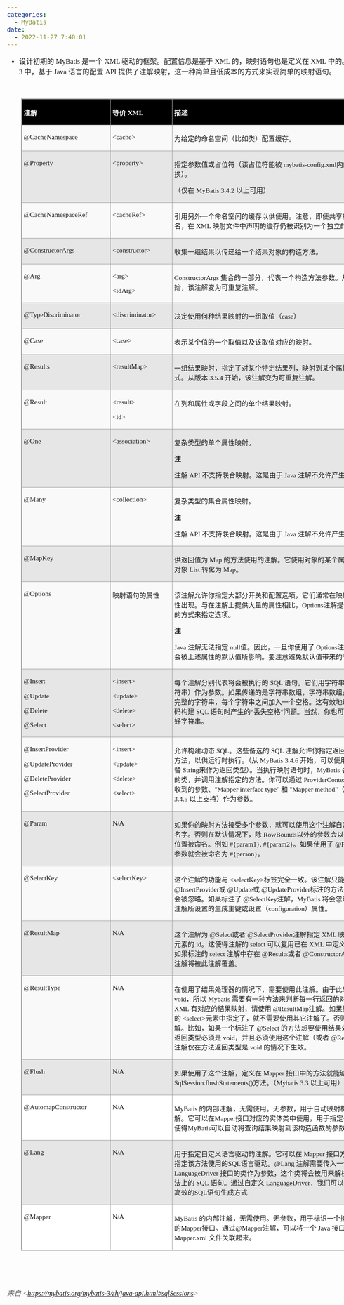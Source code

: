 ```yaml
---
categories:
  - MyBatis
date:
  - 2022-11-27 7:40:01
---
```


<body lang=zh-CN style='font-family:"Microsoft YaHei UI";font-size:12.0pt'>
<!--StartFragment-->

<div style='direction:ltr;border-width:100%'>

<div style='direction:ltr;margin-top:0in;margin-left:0in;width:9.0687in'>

<div style='direction:ltr;margin-top:0in;margin-left:0in;width:9.0687in'>

<ul type=disc style='direction:ltr;unicode-bidi:embed;margin-top:0in;
 margin-bottom:0in'>
 <li style='margin-top:0;margin-bottom:0;vertical-align:middle'><span
     style='font-family:"Microsoft YaHei UI";font-size:12.0pt'>设计初期的</span><span
     style='font-family:"Comic Sans MS";font-size:12.0pt'> MyBatis </span><span
     style='font-family:"Microsoft YaHei UI";font-size:12.0pt'>是一个</span><span
     style='font-family:"Comic Sans MS";font-size:12.0pt'> XML </span><span
     style='font-family:"Microsoft YaHei UI";font-size:12.0pt'>驱动的框架。配置信息是基于</span><span
     style='font-family:"Comic Sans MS";font-size:12.0pt'> XML </span><span
     style='font-family:"Microsoft YaHei UI";font-size:12.0pt'>的，映射语句也是定义在</span><span
     style='font-family:"Comic Sans MS";font-size:12.0pt'> XML </span><span
     style='font-family:"Microsoft YaHei UI";font-size:12.0pt'>中的。而在</span><span
     style='font-family:"Comic Sans MS";font-size:12.0pt'> MyBatis 3 </span><span
     style='font-family:"Microsoft YaHei UI";font-size:12.0pt'>中，基于</span><span
     style='font-family:"Comic Sans MS";font-size:12.0pt'> Java </span><span
     style='font-family:"Microsoft YaHei UI";font-size:12.0pt'>语言的配置</span><span
     style='font-family:"Comic Sans MS";font-size:12.0pt'> API </span><span
     style='font-family:"Microsoft YaHei UI";font-size:12.0pt'>提供了注解映射，这一种简单且低成本的方式来实现简单的映射语句。</span></li>
</ul>

<p style='margin-left:.375in;font-family:"Microsoft YaHei UI";
font-size:12.0pt'>&nbsp;</p>

<div style='direction:ltr'>

<table border=1 cellpadding=0 cellspacing=0 valign=top style='direction:ltr;
 border-collapse:collapse;border-style:solid;border-color:#A3A3A3;border-width:
 1pt;margin-left:.3333in' title="" summary="">
 <tr>
  <td style='border-style:solid;border-color:#A3A3A3;border-width:1pt;
  background-color:black;vertical-align:top;width:2.0145in;padding:2.0pt 3.0pt 2.0pt 3.0pt'>
  <p style='font-family:"Microsoft YaHei UI";font-size:11.5pt;
  color:white'><span style='font-weight:bold'>注解</span></p>
  </td>
  <td style='border-style:solid;border-color:#A3A3A3;border-width:1pt;
  background-color:black;vertical-align:top;width:1.3722in;padding:2.0pt 3.0pt 2.0pt 3.0pt'>
  <p style='font-size:11.5pt;color:white'><span style='font-weight:
  bold;font-family:"Microsoft YaHei UI"' lang=zh-CN>等价</span><span
  style='font-weight:bold;font-family:"Microsoft YaHei UI"' lang=en-US> </span><span
  style='font-weight:bold;font-family:"Comic Sans MS"' lang=zh-CN>XML</span></p>
  </td>
  <td style='border-style:solid;border-color:#A3A3A3;border-width:1pt;
  background-color:black;vertical-align:top;width:5.1347in;padding:2.0pt 3.0pt 2.0pt 3.0pt'>
  <p style='font-family:"Microsoft YaHei UI";font-size:11.5pt;
  color:white'><span style='font-weight:bold'>描述</span></p>
  </td>
 </tr>
 <tr>
  <td style='border-style:solid;border-color:#A3A3A3;border-width:1pt;
  background-color:#F9F9F9;vertical-align:top;width:2.0145in;padding:2.0pt 3.0pt 2.0pt 3.0pt'>
  <p style='font-family:"Comic Sans MS";font-size:11.5pt'>@CacheNamespace</p>
  </td>
  <td style='border-style:solid;border-color:#A3A3A3;border-width:1pt;
  background-color:#F9F9F9;vertical-align:top;width:1.3722in;padding:2.0pt 3.0pt 2.0pt 3.0pt'>
  <p style='font-family:"Comic Sans MS";font-size:11.5pt'>&lt;cache&gt;</p>
  </td>
  <td style='border-style:solid;border-color:#A3A3A3;border-width:1pt;
  background-color:#F9F9F9;vertical-align:top;width:5.1347in;padding:2.0pt 3.0pt 2.0pt 3.0pt'>
  <p style='font-family:"Microsoft YaHei UI";font-size:11.5pt'>为给定的命名空间（比如类）配置缓存。</p>
  </td>
 </tr>
 <tr>
  <td style='border-style:solid;border-color:#A3A3A3;border-width:1pt;
  background-color:#E7E6E6;vertical-align:top;width:2.0145in;padding:2.0pt 3.0pt 2.0pt 3.0pt'>
  <p style='font-family:"Comic Sans MS";font-size:11.5pt'>@Property</p>
  </td>
  <td style='border-style:solid;border-color:#A3A3A3;border-width:1pt;
  background-color:#E7E6E6;vertical-align:top;width:1.3722in;padding:2.0pt 3.0pt 2.0pt 3.0pt'>
  <p style='font-family:"Comic Sans MS";font-size:11.5pt'>&lt;property&gt;</p>
  </td>
  <td style='border-style:solid;border-color:#A3A3A3;border-width:1pt;
  background-color:#E7E6E6;vertical-align:top;width:5.2673in;padding:2.0pt 3.0pt 2.0pt 3.0pt'>
  <p style='font-size:11.5pt'><span style='font-family:"Microsoft YaHei UI"'>指定参数值或占位符（该占位符能被</span><span
  style='font-family:"Comic Sans MS"'> mybatis-config.xml</span><span
  style='font-family:"Microsoft YaHei UI"'>内的配置属性替换）。</span></p>
  <p style='font-size:11.5pt'><span style='font-family:"Microsoft YaHei UI"'>（仅在</span><span
  style='font-family:"Comic Sans MS"'> MyBatis 3.4.2 </span><span
  style='font-family:"Microsoft YaHei UI"'>以上可用）</span></p>
  </td>
 </tr>
 <tr>
  <td style='border-style:solid;border-color:#A3A3A3;border-width:1pt;
  background-color:#F9F9F9;vertical-align:top;width:2.0145in;padding:2.0pt 3.0pt 2.0pt 3.0pt'>
  <p style='font-family:"Comic Sans MS";font-size:11.5pt'>@CacheNamespaceRef</p>
  </td>
  <td style='border-style:solid;border-color:#A3A3A3;border-width:1pt;
  background-color:#F9F9F9;vertical-align:top;width:1.3722in;padding:2.0pt 3.0pt 2.0pt 3.0pt'>
  <p style='font-family:"Comic Sans MS";font-size:11.5pt'>&lt;cacheRef&gt;</p>
  </td>
  <td style='border-style:solid;border-color:#A3A3A3;border-width:1pt;
  background-color:#F9F9F9;vertical-align:top;width:5.2562in;padding:2.0pt 3.0pt 2.0pt 3.0pt'>
  <p style='font-size:11.5pt'><span style='font-family:"Microsoft YaHei UI"'>引用另外一个命名空间的缓存以供使用。注意，即使共享相同的全限定类名，在</span><span
  style='font-family:"Comic Sans MS"'> XML </span><span style='font-family:
  "Microsoft YaHei UI"'>映射文件中声明的缓存仍被识别为一个独立的命名空间。</span></p>
  </td>
 </tr>
 <tr>
  <td style='border-style:solid;border-color:#A3A3A3;border-width:1pt;
  background-color:#E7E6E6;vertical-align:top;width:2.0145in;padding:2.0pt 3.0pt 2.0pt 3.0pt'>
  <p style='font-family:"Comic Sans MS";font-size:11.5pt'>@ConstructorArgs</p>
  </td>
  <td style='border-style:solid;border-color:#A3A3A3;border-width:1pt;
  background-color:#E7E6E6;vertical-align:top;width:1.3722in;padding:2.0pt 3.0pt 2.0pt 3.0pt'>
  <p style='font-family:"Comic Sans MS";font-size:11.5pt'>&lt;constructor&gt;</p>
  </td>
  <td style='border-style:solid;border-color:#A3A3A3;border-width:1pt;
  background-color:#E7E6E6;vertical-align:top;width:5.1347in;padding:2.0pt 3.0pt 2.0pt 3.0pt'>
  <p style='font-family:"Microsoft YaHei UI";font-size:11.5pt'>收集一组结果以传递给一个结果对象的构造方法。</p>
  </td>
 </tr>
 <tr>
  <td style='border-style:solid;border-color:#A3A3A3;border-width:1pt;
  background-color:#F9F9F9;vertical-align:top;width:2.0145in;padding:2.0pt 3.0pt 2.0pt 3.0pt'>
  <p style='font-family:"Comic Sans MS";font-size:11.5pt'>@Arg</p>
  </td>
  <td style='border-style:solid;border-color:#A3A3A3;border-width:1pt;
  background-color:#F9F9F9;vertical-align:top;width:1.3722in;padding:2.0pt 3.0pt 2.0pt 3.0pt'>
  <p style='font-family:"Comic Sans MS";font-size:11.5pt'>&lt;arg&gt;</p>
  <p style='font-family:"Comic Sans MS";font-size:11.5pt'>&lt;idArg&gt;</p>
  </td>
  <td style='border-style:solid;border-color:#A3A3A3;border-width:1pt;
  background-color:#F9F9F9;vertical-align:top;width:5.2173in;padding:2.0pt 3.0pt 2.0pt 3.0pt'>
  <p style='font-size:11.5pt'><span style='font-family:"Comic Sans MS"'>ConstructorArgs
  </span><span style='font-family:"Microsoft YaHei UI"'>集合的一部分，代表一个构造方法参数。从版本</span><span
  style='font-family:"Comic Sans MS"'> 3.5.4 </span><span style='font-family:
  "Microsoft YaHei UI"'>开始，该注解变为可重复注解。</span></p>
  </td>
 </tr>
 <tr>
  <td style='border-style:solid;border-color:#A3A3A3;border-width:1pt;
  background-color:#E7E6E6;vertical-align:top;width:2.0145in;padding:2.0pt 3.0pt 2.0pt 3.0pt'>
  <p style='font-family:"Comic Sans MS";font-size:11.5pt'>@TypeDiscriminator</p>
  </td>
  <td style='border-style:solid;border-color:#A3A3A3;border-width:1pt;
  background-color:#E7E6E6;vertical-align:top;width:1.3722in;padding:2.0pt 3.0pt 2.0pt 3.0pt'>
  <p style='font-family:"Comic Sans MS";font-size:11.5pt'>&lt;discriminator&gt;</p>
  </td>
  <td style='border-style:solid;border-color:#A3A3A3;border-width:1pt;
  background-color:#E7E6E6;vertical-align:top;width:5.1347in;padding:2.0pt 3.0pt 2.0pt 3.0pt'>
  <p style='font-size:11.5pt'><span style='font-family:"Microsoft YaHei UI"'>决定使用何种结果映射的一组取值（</span><span
  style='font-family:"Comic Sans MS"'>case</span><span style='font-family:"Microsoft YaHei UI"'>）</span></p>
  </td>
 </tr>
 <tr>
  <td style='border-style:solid;border-color:#A3A3A3;border-width:1pt;
  background-color:#F9F9F9;vertical-align:top;width:2.0145in;padding:2.0pt 3.0pt 2.0pt 3.0pt'>
  <p style='font-family:"Comic Sans MS";font-size:11.5pt'>@Case</p>
  </td>
  <td style='border-style:solid;border-color:#A3A3A3;border-width:1pt;
  background-color:#F9F9F9;vertical-align:top;width:1.3722in;padding:2.0pt 3.0pt 2.0pt 3.0pt'>
  <p style='font-family:"Comic Sans MS";font-size:11.5pt'>&lt;case&gt;</p>
  </td>
  <td style='border-style:solid;border-color:#A3A3A3;border-width:1pt;
  background-color:#F9F9F9;vertical-align:top;width:5.1347in;padding:2.0pt 3.0pt 2.0pt 3.0pt'>
  <p style='font-family:"Microsoft YaHei UI";font-size:11.5pt'>表示某个值的一个取值以及该取值对应的映射。</p>
  </td>
 </tr>
 <tr>
  <td style='border-style:solid;border-color:#A3A3A3;border-width:1pt;
  background-color:#E7E6E6;vertical-align:top;width:2.0145in;padding:2.0pt 3.0pt 2.0pt 3.0pt'>
  <p style='font-family:"Comic Sans MS";font-size:11.5pt'>@Results</p>
  </td>
  <td style='border-style:solid;border-color:#A3A3A3;border-width:1pt;
  background-color:#E7E6E6;vertical-align:top;width:1.3722in;padding:2.0pt 3.0pt 2.0pt 3.0pt'>
  <p style='font-family:"Comic Sans MS";font-size:11.5pt'>&lt;resultMap&gt;</p>
  </td>
  <td style='border-style:solid;border-color:#A3A3A3;border-width:1pt;
  background-color:#E7E6E6;vertical-align:top;width:5.1631in;padding:2.0pt 3.0pt 2.0pt 3.0pt'>
  <p style='font-size:11.5pt'><span style='font-family:"Microsoft YaHei UI"'>一组结果映射，指定了对某个特定结果列，映射到某个属性或字段的方式。从版本</span><span
  style='font-family:"Comic Sans MS"'> 3.5.4 </span><span style='font-family:
  "Microsoft YaHei UI"'>开始，该注解变为可重复注解。</span></p>
  </td>
 </tr>
 <tr>
  <td style='border-style:solid;border-color:#A3A3A3;border-width:1pt;
  background-color:#F9F9F9;vertical-align:top;width:2.0145in;padding:2.0pt 3.0pt 2.0pt 3.0pt'>
  <p style='font-family:"Comic Sans MS";font-size:11.5pt'>@Result</p>
  </td>
  <td style='border-style:solid;border-color:#A3A3A3;border-width:1pt;
  background-color:#F9F9F9;vertical-align:top;width:1.3722in;padding:2.0pt 3.0pt 2.0pt 3.0pt'>
  <p style='font-family:"Comic Sans MS";font-size:11.5pt'>&lt;result&gt;</p>
  <p style='font-family:"Comic Sans MS";font-size:11.5pt'>&lt;id&gt;</p>
  </td>
  <td style='border-style:solid;border-color:#A3A3A3;border-width:1pt;
  background-color:#F9F9F9;vertical-align:top;width:5.1347in;padding:2.0pt 3.0pt 2.0pt 3.0pt'>
  <p style='font-family:"Microsoft YaHei UI";font-size:11.5pt'>在列和属性或字段之间的单个结果映射。</p>
  </td>
 </tr>
 <tr>
  <td style='border-style:solid;border-color:#A3A3A3;border-width:1pt;
  background-color:#E7E6E6;vertical-align:top;width:2.0145in;padding:2.0pt 3.0pt 2.0pt 3.0pt'>
  <p style='font-family:"Comic Sans MS";font-size:11.5pt'>@One</p>
  </td>
  <td style='border-style:solid;border-color:#A3A3A3;border-width:1pt;
  background-color:#E7E6E6;vertical-align:top;width:1.3722in;padding:2.0pt 3.0pt 2.0pt 3.0pt'>
  <p style='font-family:"Comic Sans MS";font-size:11.5pt'>&lt;association&gt;</p>
  </td>
  <td style='border-style:solid;border-color:#A3A3A3;border-width:1pt;
  background-color:#E7E6E6;vertical-align:top;width:5.1631in;padding:2.0pt 3.0pt 2.0pt 3.0pt'>
  <p style='font-family:"Microsoft YaHei UI";font-size:11.5pt'>复杂类型的单个属性映射。</p>
  <p style='font-family:"Microsoft YaHei UI";font-size:11.5pt'><span
  style='font-weight:bold'>注</span></p>
  <p style='font-size:11.5pt'><span style='font-family:"Microsoft YaHei UI"'>注解</span><span
  style='font-family:"Comic Sans MS"'> API </span><span style='font-family:
  "Microsoft YaHei UI"'>不支持联合映射。这是由于</span><span style='font-family:"Comic Sans MS"'>
  Java </span><span style='font-family:"Microsoft YaHei UI"'>注解不允许产生循环引用。</span></p>
  </td>
 </tr>
 <tr>
  <td style='border-style:solid;border-color:#A3A3A3;border-width:1pt;
  background-color:#F9F9F9;vertical-align:top;width:2.0145in;padding:2.0pt 3.0pt 2.0pt 3.0pt'>
  <p style='font-family:"Comic Sans MS";font-size:11.5pt'>@Many</p>
  </td>
  <td style='border-style:solid;border-color:#A3A3A3;border-width:1pt;
  background-color:#F9F9F9;vertical-align:top;width:1.3722in;padding:2.0pt 3.0pt 2.0pt 3.0pt'>
  <p style='font-family:"Comic Sans MS";font-size:11.5pt'>&lt;collection&gt;</p>
  </td>
  <td style='border-style:solid;border-color:#A3A3A3;border-width:1pt;
  background-color:#F9F9F9;vertical-align:top;width:5.1631in;padding:2.0pt 3.0pt 2.0pt 3.0pt'>
  <p style='font-family:"Microsoft YaHei UI";font-size:11.5pt'>复杂类型的集合属性映射。</p>
  <p style='font-family:"Microsoft YaHei UI";font-size:11.5pt'><span
  style='font-weight:bold'>注</span></p>
  <p style='font-size:11.5pt'><span style='font-family:"Microsoft YaHei UI"'>注解</span><span
  style='font-family:"Comic Sans MS"'> API </span><span style='font-family:
  "Microsoft YaHei UI"'>不支持联合映射。这是由于</span><span style='font-family:"Comic Sans MS"'>
  Java </span><span style='font-family:"Microsoft YaHei UI"'>注解不允许产生循环引用。</span></p>
  </td>
 </tr>
 <tr>
  <td style='border-style:solid;border-color:#A3A3A3;border-width:1pt;
  background-color:#E7E6E6;vertical-align:top;width:2.0145in;padding:2.0pt 3.0pt 2.0pt 3.0pt'>
  <p style='font-family:"Comic Sans MS";font-size:11.5pt'>@MapKey</p>
  </td>
  <td style='border-style:solid;border-color:#A3A3A3;border-width:1pt;
  background-color:#E7E6E6;vertical-align:top;width:1.3722in;padding:2.0pt 3.0pt 2.0pt 3.0pt'>
  <p style='font-family:"Comic Sans MS";font-size:11.5pt'>&nbsp;</p>
  </td>
  <td style='border-style:solid;border-color:#A3A3A3;border-width:1pt;
  background-color:#E7E6E6;vertical-align:top;width:5.1659in;padding:2.0pt 3.0pt 2.0pt 3.0pt'>
  <p style='font-size:11.5pt'><span style='font-family:"Microsoft YaHei UI"'>供返回值为</span><span
  style='font-family:"Comic Sans MS"'> Map </span><span style='font-family:
  "Microsoft YaHei UI"'>的方法使用的注解。它使用对象的某个属性作为</span><span style='font-family:
  "Comic Sans MS"'> key</span><span style='font-family:"Microsoft YaHei UI"'>，将对象</span><span
  style='font-family:"Comic Sans MS"'> List </span><span style='font-family:
  "Microsoft YaHei UI"'>转化为</span><span style='font-family:"Comic Sans MS"'>
  Map</span><span style='font-family:"Microsoft YaHei UI"'>。</span></p>
  </td>
 </tr>
 <tr>
  <td style='border-style:solid;border-color:#A3A3A3;border-width:1pt;
  background-color:#F9F9F9;vertical-align:top;width:2.0145in;padding:2.0pt 3.0pt 2.0pt 3.0pt'>
  <p style='font-family:"Comic Sans MS";font-size:11.5pt'>@Options</p>
  </td>
  <td style='border-style:solid;border-color:#A3A3A3;border-width:1pt;
  background-color:#F9F9F9;vertical-align:top;width:1.3722in;padding:2.0pt 3.0pt 2.0pt 3.0pt'>
  <p style='font-family:"Microsoft YaHei UI";font-size:11.5pt'>映射语句的属性</p>
  </td>
  <td style='border-style:solid;border-color:#A3A3A3;border-width:1pt;
  background-color:#F9F9F9;vertical-align:top;width:5.2673in;padding:2.0pt 3.0pt 2.0pt 3.0pt'>
  <p style='font-size:11.5pt'><span style='font-family:"Microsoft YaHei UI"'>该注解允许你指定大部分开关和配置选项，它们通常在映射语句上作为属性出现。与在注解上提供大量的属性相比，</span><span
  style='font-family:"Comic Sans MS"'>Options</span><span style='font-family:
  "Microsoft YaHei UI"'>注解提供了一致、清晰的方式来指定选项。</span></p>
  <p style='font-family:"Microsoft YaHei UI";font-size:11.5pt'><span
  style='font-weight:bold'>注</span></p>
  <p style='font-size:11.5pt'><span style='font-family:"Comic Sans MS"'>Java
  </span><span style='font-family:"Microsoft YaHei UI"'>注解无法指定</span><span
  style='font-family:"Comic Sans MS"'> null</span><span style='font-family:
  "Microsoft YaHei UI"'>值。因此，一旦你使用了</span><span style='font-family:"Comic Sans MS"'>
  Options</span><span style='font-family:"Microsoft YaHei UI"'>注解，你的语句就会被上述属性的默认值所影响。要注意避免默认值带来的非预期行为。
  </span></p>
  </td>
 </tr>
 <tr>
  <td style='border-style:solid;border-color:#A3A3A3;border-width:1pt;
  background-color:#E7E6E6;vertical-align:top;width:2.0145in;padding:2.0pt 3.0pt 2.0pt 3.0pt'>
  <p style='font-family:"Comic Sans MS";font-size:11.5pt'>@Insert</p>
  <p style='font-family:"Comic Sans MS";font-size:11.5pt'>@Update</p>
  <p style='font-family:"Comic Sans MS";font-size:11.5pt'>@Delete</p>
  <p style='font-family:"Comic Sans MS";font-size:11.5pt'>@Select</p>
  </td>
  <td style='border-style:solid;border-color:#A3A3A3;border-width:1pt;
  background-color:#E7E6E6;vertical-align:top;width:1.3722in;padding:2.0pt 3.0pt 2.0pt 3.0pt'>
  <p style='font-family:"Comic Sans MS";font-size:11.5pt'>&lt;insert&gt;</p>
  <p style='font-family:"Comic Sans MS";font-size:11.5pt'>&lt;update&gt;</p>
  <p style='font-family:"Comic Sans MS";font-size:11.5pt'>&lt;delete&gt;</p>
  <p style='font-family:"Comic Sans MS";font-size:11.5pt'>&lt;select&gt;</p>
  </td>
  <td style='border-style:solid;border-color:#A3A3A3;border-width:1pt;
  background-color:#E7E6E6;vertical-align:top;width:5.2562in;padding:2.0pt 3.0pt 2.0pt 3.0pt'>
  <p style='font-size:11.5pt'><span style='font-family:"Microsoft YaHei UI"'>每个注解分别代表将会被执行的</span><span
  style='font-family:"Comic Sans MS"'> SQL </span><span style='font-family:
  "Microsoft YaHei UI"'>语句。它们用字符串数组（或单个字符串）作为参数。如果传递的是字符串数组，字符串数组会被连接成单个完整的字符串，每个字符串之间加入一个空格。这有效地避免了用</span><span
  style='font-family:"Comic Sans MS"'> Java </span><span style='font-family:
  "Microsoft YaHei UI"'>代码构建</span><span style='font-family:"Comic Sans MS"'>
  SQL </span><span style='font-family:"Microsoft YaHei UI"'>语句时产生的“丢失空格”问题。当然，你也可以提前手动连接好字符串。</span></p>
  </td>
 </tr>
 <tr>
  <td style='border-style:solid;border-color:#A3A3A3;border-width:1pt;
  background-color:#F9F9F9;vertical-align:top;width:2.0145in;padding:2.0pt 3.0pt 2.0pt 3.0pt'>
  <p style='font-family:"Comic Sans MS";font-size:11.5pt'>@InsertProvider</p>
  <p style='font-family:"Comic Sans MS";font-size:11.5pt'>@UpdateProvider</p>
  <p style='font-family:"Comic Sans MS";font-size:11.5pt'>@DeleteProvider</p>
  <p style='font-family:"Comic Sans MS";font-size:11.5pt'>@SelectProvider</p>
  </td>
  <td style='border-style:solid;border-color:#A3A3A3;border-width:1pt;
  background-color:#F9F9F9;vertical-align:top;width:1.3722in;padding:2.0pt 3.0pt 2.0pt 3.0pt'>
  <p style='font-family:"Comic Sans MS";font-size:11.5pt'>&lt;insert&gt;</p>
  <p style='font-family:"Comic Sans MS";font-size:11.5pt'>&lt;update&gt;</p>
  <p style='font-family:"Comic Sans MS";font-size:11.5pt'>&lt;delete&gt;</p>
  <p style='font-family:"Comic Sans MS";font-size:11.5pt'>&lt;select&gt;</p>
  </td>
  <td style='border-style:solid;border-color:#A3A3A3;border-width:1pt;
  background-color:#F9F9F9;vertical-align:top;width:5.2625in;padding:2.0pt 3.0pt 2.0pt 3.0pt'>
  <p style='font-size:11.5pt'><span style='font-family:"Microsoft YaHei UI"'>允许构建动态</span><span
  style='font-family:"Comic Sans MS"'> SQL</span><span style='font-family:"Microsoft YaHei UI"'>。这些备选的</span><span
  style='font-family:"Comic Sans MS"'> SQL </span><span style='font-family:
  "Microsoft YaHei UI"'>注解允许你指定返回</span><span style='font-family:"Comic Sans MS"'>
  SQL </span><span style='font-family:"Microsoft YaHei UI"'>语句的类和方法，以供运行时执行。（从</span><span
  style='font-family:"Comic Sans MS"'> MyBatis 3.4.6 </span><span
  style='font-family:"Microsoft YaHei UI"'>开始，可以使用</span><span
  style='font-family:"Comic Sans MS"'> CharSequence</span><span
  style='font-family:"Microsoft YaHei UI"'>代替&nbsp;</span><span
  style='font-family:"Comic Sans MS"'>String</span><span style='font-family:
  "Microsoft YaHei UI"'>来作为返回类型）。当执行映射语句时，</span><span style='font-family:"Comic Sans MS"'>MyBatis
  </span><span style='font-family:"Microsoft YaHei UI"'>会实例化注解指定的类，并调用注解指定的方法。你可以通过</span><span
  style='font-family:"Comic Sans MS"'> ProviderContext</span><span
  style='font-family:"Microsoft YaHei UI"'>传递映射方法接收到的参数、</span><span
  style='font-family:"Comic Sans MS"'>&quot;Mapper interface type&quot; </span><span
  style='font-family:"Microsoft YaHei UI"'>和</span><span style='font-family:
  "Comic Sans MS"'> &quot;Mapper method&quot;</span><span style='font-family:
  "Microsoft YaHei UI"'>（仅在</span><span style='font-family:"Comic Sans MS"'>
  MyBatis 3.4.5 </span><span style='font-family:"Microsoft YaHei UI"'>以上支持）作为参数。</span></p>
  </td>
 </tr>
 <tr>
  <td style='border-style:solid;border-color:#A3A3A3;border-width:1pt;
  background-color:#E7E6E6;vertical-align:top;width:2.0145in;padding:2.0pt 3.0pt 2.0pt 3.0pt'>
  <p style='font-family:"Comic Sans MS";font-size:11.5pt'>@Param</p>
  </td>
  <td style='border-style:solid;border-color:#A3A3A3;border-width:1pt;
  background-color:#E7E6E6;vertical-align:top;width:1.3722in;padding:2.0pt 3.0pt 2.0pt 3.0pt'>
  <p style='font-family:"Comic Sans MS";font-size:11.5pt'>N/A</p>
  </td>
  <td style='border-style:solid;border-color:#A3A3A3;border-width:1pt;
  background-color:#E7E6E6;vertical-align:top;width:5.2562in;padding:2.0pt 3.0pt 2.0pt 3.0pt'>
  <p style='font-size:11.5pt'><span style='font-family:"Microsoft YaHei UI"'>如果你的映射方法接受多个参数，就可以使用这个注解自定义每个参数的名字。否则在默认情况下，除</span><span
  style='font-family:"Comic Sans MS"'> RowBounds</span><span style='font-family:
  "Microsoft YaHei UI"'>以外的参数会以</span><span style='font-family:"Comic Sans MS"'>
  &quot;param&quot; </span><span style='font-family:"Microsoft YaHei UI"'>加参数位置被命名。例如</span><span
  style='font-family:"Comic Sans MS"'> #{param1}, #{param2}</span><span
  style='font-family:"Microsoft YaHei UI"'>。如果使用了</span><span style='font-family:
  "Comic Sans MS"'> @Param(&quot;person&quot;)</span><span style='font-family:
  "Microsoft YaHei UI"'>，参数就会被命名为</span><span style='font-family:"Comic Sans MS"'>
  #{person}</span><span style='font-family:"Microsoft YaHei UI"'>。</span></p>
  </td>
 </tr>
 <tr>
  <td style='border-style:solid;border-color:#A3A3A3;border-width:1pt;
  background-color:#F9F9F9;vertical-align:top;width:2.0145in;padding:2.0pt 3.0pt 2.0pt 3.0pt'>
  <p style='font-family:"Comic Sans MS";font-size:11.5pt'>@SelectKey</p>
  </td>
  <td style='border-style:solid;border-color:#A3A3A3;border-width:1pt;
  background-color:#F9F9F9;vertical-align:top;width:1.3722in;padding:2.0pt 3.0pt 2.0pt 3.0pt'>
  <p style='font-family:"Comic Sans MS";font-size:11.5pt'>&lt;selectKey&gt;</p>
  </td>
  <td style='border-style:solid;border-color:#A3A3A3;border-width:1pt;
  background-color:#F9F9F9;vertical-align:top;width:5.2638in;padding:2.0pt 3.0pt 2.0pt 3.0pt'>
  <p style='font-size:11.5pt'><span style='font-family:"Microsoft YaHei UI"'>这个注解的功能与</span><span
  style='font-family:"Comic Sans MS"'> &lt;selectKey&gt;</span><span
  style='font-family:"Microsoft YaHei UI"'>标签完全一致。该注解只能在</span><span
  style='font-family:"Comic Sans MS"'> @Insert</span><span style='font-family:
  "Microsoft YaHei UI"'>或</span><span style='font-family:"Comic Sans MS"'>
  @InsertProvider</span><span style='font-family:"Microsoft YaHei UI"'>或</span><span
  style='font-family:"Comic Sans MS"'> @Update</span><span style='font-family:
  "Microsoft YaHei UI"'>或</span><span style='font-family:"Comic Sans MS"'>
  @UpdateProvider</span><span style='font-family:"Microsoft YaHei UI"'>标注的方法上使用，否则将会被忽略。如果标注了</span><span
  style='font-family:"Comic Sans MS"'> @SelectKey</span><span style='font-family:
  "Microsoft YaHei UI"'>注解，</span><span style='font-family:"Comic Sans MS"'>MyBatis
  </span><span style='font-family:"Microsoft YaHei UI"'>将会忽略掉由</span><span
  style='font-family:"Comic Sans MS"'> @Options</span><span style='font-family:
  "Microsoft YaHei UI"'>注解所设置的生成主键或设置（</span><span style='font-family:"Comic Sans MS"'>configuration</span><span
  style='font-family:"Microsoft YaHei UI"'>）属性。</span></p>
  </td>
 </tr>
 <tr>
  <td style='border-style:solid;border-color:#A3A3A3;border-width:1pt;
  background-color:#E7E6E6;vertical-align:top;width:2.0145in;padding:2.0pt 3.0pt 2.0pt 3.0pt'>
  <p style='font-family:"Comic Sans MS";font-size:11.5pt'>@ResultMap</p>
  </td>
  <td style='border-style:solid;border-color:#A3A3A3;border-width:1pt;
  background-color:#E7E6E6;vertical-align:top;width:1.3722in;padding:2.0pt 3.0pt 2.0pt 3.0pt'>
  <p style='font-family:"Comic Sans MS";font-size:11.5pt'>N/A</p>
  </td>
  <td style='border-style:solid;border-color:#A3A3A3;border-width:1pt;
  background-color:#E7E6E6;vertical-align:top;width:5.2298in;padding:2.0pt 3.0pt 2.0pt 3.0pt'>
  <p style='font-size:11.5pt'><span style='font-family:"Microsoft YaHei UI"'>这个注解为</span><span
  style='font-family:"Comic Sans MS"'> @Select</span><span style='font-family:
  "Microsoft YaHei UI"'>或者</span><span style='font-family:"Comic Sans MS"'>
  @SelectProvider</span><span style='font-family:"Microsoft YaHei UI"'>注解指定</span><span
  style='font-family:"Comic Sans MS"'> XML </span><span style='font-family:
  "Microsoft YaHei UI"'>映射中</span><span style='font-family:"Comic Sans MS"'>
  &lt;resultMap&gt;</span><span style='font-family:"Microsoft YaHei UI"'>元素的</span><span
  style='font-family:"Comic Sans MS"'> id</span><span style='font-family:"Microsoft YaHei UI"'>。这使得注解的</span><span
  style='font-family:"Comic Sans MS"'> select </span><span style='font-family:
  "Microsoft YaHei UI"'>可以复用已在</span><span style='font-family:"Comic Sans MS"'>
  XML </span><span style='font-family:"Microsoft YaHei UI"'>中定义的</span><span
  style='font-family:"Comic Sans MS"'> ResultMap</span><span style='font-family:
  "Microsoft YaHei UI"'>。如果标注的</span><span style='font-family:"Comic Sans MS"'>
  select </span><span style='font-family:"Microsoft YaHei UI"'>注解中存在</span><span
  style='font-family:"Comic Sans MS"'> @Results</span><span style='font-family:
  "Microsoft YaHei UI"'>或者</span><span style='font-family:"Comic Sans MS"'>
  @ConstructorArgs</span><span style='font-family:"Microsoft YaHei UI"'>注解，这两个注解将被此注解覆盖。</span></p>
  </td>
 </tr>
 <tr>
  <td style='border-style:solid;border-color:#A3A3A3;border-width:1pt;
  background-color:#F9F9F9;vertical-align:top;width:2.0145in;padding:2.0pt 3.0pt 2.0pt 3.0pt'>
  <p style='font-family:"Comic Sans MS";font-size:11.5pt'>@ResultType</p>
  </td>
  <td style='border-style:solid;border-color:#A3A3A3;border-width:1pt;
  background-color:#F9F9F9;vertical-align:top;width:1.3722in;padding:2.0pt 3.0pt 2.0pt 3.0pt'>
  <p style='font-family:"Comic Sans MS";font-size:11.5pt'>N/A</p>
  </td>
  <td style='border-style:solid;border-color:#A3A3A3;border-width:1pt;
  background-color:#F9F9F9;vertical-align:top;width:5.2673in;padding:2.0pt 3.0pt 2.0pt 3.0pt'>
  <p style='font-size:11.5pt'><span style='font-family:"Microsoft YaHei UI"'>在使用了结果处理器的情况下，需要使用此注解。由于此时的返回类型为</span><span
  style='font-family:"Comic Sans MS"'> void</span><span style='font-family:
  "Microsoft YaHei UI"'>，所以</span><span style='font-family:"Comic Sans MS"'>
  Mybatis </span><span style='font-family:"Microsoft YaHei UI"'>需要有一种方法来判断每一行返回的对象类型。如果在</span><span
  style='font-family:"Comic Sans MS"'> XML </span><span style='font-family:
  "Microsoft YaHei UI"'>有对应的结果映射，请使用</span><span style='font-family:"Comic Sans MS"'>
  @ResultMap</span><span style='font-family:"Microsoft YaHei UI"'>注解。如果结果类型在</span><span
  style='font-family:"Comic Sans MS"'> XML </span><span style='font-family:
  "Microsoft YaHei UI"'>的</span><span style='font-family:"Comic Sans MS"'>
  &lt;select&gt;</span><span style='font-family:"Microsoft YaHei UI"'>元素中指定了，就不需要使用其它注解了。否则就需要使用此注解。比如，如果一个标注了</span><span
  style='font-family:"Comic Sans MS"'> @Select </span><span style='font-family:
  "Microsoft YaHei UI"'>的方法想要使用结果处理器，那么它的返回类型必须是</span><span style='font-family:
  "Comic Sans MS"'> void</span><span style='font-family:"Microsoft YaHei UI"'>，并且必须使用这个注解（或者</span><span
  style='font-family:"Comic Sans MS"'> @ResultMap</span><span style='font-family:
  "Microsoft YaHei UI"'>）。这个注解仅在方法返回类型是</span><span style='font-family:"Comic Sans MS"'>
  void </span><span style='font-family:"Microsoft YaHei UI"'>的情况下生效。</span></p>
  </td>
 </tr>
 <tr>
  <td style='border-style:solid;border-color:#A3A3A3;border-width:1pt;
  background-color:#E7E6E6;vertical-align:top;width:2.0145in;padding:2.0pt 3.0pt 2.0pt 3.0pt'>
  <p style='font-family:"Comic Sans MS";font-size:11.5pt'>@Flush</p>
  </td>
  <td style='border-style:solid;border-color:#A3A3A3;border-width:1pt;
  background-color:#E7E6E6;vertical-align:top;width:1.3722in;padding:2.0pt 3.0pt 2.0pt 3.0pt'>
  <p style='font-family:"Comic Sans MS";font-size:11.5pt'>N/A</p>
  </td>
  <td style='border-style:solid;border-color:#A3A3A3;border-width:1pt;
  background-color:#E7E6E6;vertical-align:top;width:5.1631in;padding:2.0pt 3.0pt 2.0pt 3.0pt'>
  <p style='font-size:11.5pt'><span style='font-family:"Microsoft YaHei UI"'
  lang=zh-CN>如果使用了这个注解，定义在</span><span style='font-family:"Comic Sans MS"'
  lang=zh-CN> Mapper </span><span style='font-family:"Microsoft YaHei UI"'
  lang=zh-CN>接口中的方法就能够调用</span><span style='font-family:"Comic Sans MS"'
  lang=zh-CN> SqlSession</span><span style='font-family:"Comic Sans MS"'
  lang=en-US>.</span><span style='font-family:"Comic Sans MS"' lang=zh-CN>flushStatements()</span><span
  style='font-family:"Microsoft YaHei UI"' lang=zh-CN>方法。（</span><span
  style='font-family:"Comic Sans MS"' lang=zh-CN>Mybatis 3.3 </span><span
  style='font-family:"Microsoft YaHei UI"' lang=zh-CN>以上可用）</span></p>
  </td>
 </tr>
 <tr>
  <td style='border-style:solid;border-color:#A3A3A3;border-width:1pt;
  background-color:white;vertical-align:top;width:2.0145in;padding:2.0pt 3.0pt 2.0pt 3.0pt'>
  <p style='font-family:"Comic Sans MS";font-size:11.5pt'><span
  lang=en-US>@</span><span lang=zh-CN>AutomapConstructor</span></p>
  </td>
  <td style='border-style:solid;border-color:#A3A3A3;border-width:1pt;
  background-color:white;vertical-align:top;width:1.3722in;padding:2.0pt 3.0pt 2.0pt 3.0pt'>
  <p style='font-family:"Comic Sans MS";font-size:11.5pt'>N/A</p>
  </td>
  <td style='border-style:solid;border-color:#A3A3A3;border-width:1pt;
  background-color:white;vertical-align:top;width:5.2673in;padding:2.0pt 3.0pt 2.0pt 3.0pt'>
  <p style='font-size:11.5pt'><span style='font-family:"Comic Sans MS"'
  lang=en-US>MyBatis </span><span style='font-family:"Microsoft YaHei UI"'
  lang=zh-CN>的内部注解，无需使用。无参数，用于自动映射构造函数参数的注解。它可以在</span><span style='font-family:
  "Comic Sans MS"' lang=zh-CN>Mapper</span><span style='font-family:"Microsoft YaHei UI"'
  lang=zh-CN>接口对应的实体类中使用，用于指定一个构造函数，使得</span><span style='font-family:"Comic Sans MS"'
  lang=zh-CN>MyBatis</span><span style='font-family:"Microsoft YaHei UI"'
  lang=zh-CN>可以自动将查询结果映射到该构造函数的参数上</span></p>
  </td>
 </tr>
 <tr>
  <td style='border-style:solid;border-color:#A3A3A3;border-width:1pt;
  background-color:#E7E6E6;vertical-align:top;width:2.0145in;padding:2.0pt 3.0pt 2.0pt 3.0pt'>
  <p style='font-family:"Comic Sans MS";font-size:11.5pt'><span
  lang=en-US>@</span><span lang=zh-CN>Lang</span></p>
  </td>
  <td style='border-style:solid;border-color:#A3A3A3;border-width:1pt;
  background-color:#E7E6E6;vertical-align:top;width:1.3722in;padding:2.0pt 3.0pt 2.0pt 3.0pt'>
  <p style='font-family:"Comic Sans MS";font-size:11.5pt'>N/A</p>
  </td>
  <td style='border-style:solid;border-color:#A3A3A3;border-width:1pt;
  background-color:#E7E6E6;vertical-align:top;width:5.2673in;padding:2.0pt 3.0pt 2.0pt 3.0pt'>
  <p style='font-size:11.5pt'><span style='font-family:"Microsoft YaHei UI"'
  lang=zh-CN>用于指定自定义语言驱动的注解。它可以在</span><span style='font-family:"Comic Sans MS"'
  lang=en-US> </span><span style='font-family:"Comic Sans MS"' lang=zh-CN>Mapper</span><span
  style='font-family:"Comic Sans MS"' lang=en-US> </span><span
  style='font-family:"Microsoft YaHei UI"' lang=zh-CN>接口方法上使用，用于指定该方法使用的</span><span
  style='font-family:"Comic Sans MS"' lang=zh-CN>SQL</span><span
  style='font-family:"Microsoft YaHei UI"' lang=zh-CN>语言驱动。</span><span
  style='font-family:"Comic Sans MS"' lang=zh-CN>@Lang</span><span
  style='font-family:"Comic Sans MS"' lang=en-US> </span><span
  style='font-family:"Microsoft YaHei UI"' lang=zh-CN>注解需要传入一个实现了</span><span
  style='font-family:"Comic Sans MS"' lang=en-US> </span><span
  style='font-family:"Comic Sans MS"' lang=zh-CN>LanguageDriver</span><span
  style='font-family:"Comic Sans MS"' lang=en-US> </span><span
  style='font-family:"Microsoft YaHei UI"' lang=zh-CN>接口的类作为参数，这个类将会被用来解析</span><span
  style='font-family:"Comic Sans MS"' lang=en-US> </span><span
  style='font-family:"Comic Sans MS"' lang=zh-CN>Mapper</span><span
  style='font-family:"Comic Sans MS"' lang=en-US> </span><span
  style='font-family:"Microsoft YaHei UI"' lang=zh-CN>接口方法上的</span><span
  style='font-family:"Comic Sans MS"' lang=en-US> </span><span
  style='font-family:"Comic Sans MS"' lang=zh-CN>SQL</span><span
  style='font-family:"Comic Sans MS"' lang=en-US> </span><span
  style='font-family:"Microsoft YaHei UI"' lang=zh-CN>语句。通过自定义</span><span
  style='font-family:"Comic Sans MS"' lang=en-US> </span><span
  style='font-family:"Comic Sans MS"' lang=zh-CN>LanguageDriver</span><span
  style='font-family:"Microsoft YaHei UI"' lang=zh-CN>，我们可以实现更加灵活和高效的</span><span
  style='font-family:"Comic Sans MS"' lang=zh-CN>SQL</span><span
  style='font-family:"Microsoft YaHei UI"' lang=zh-CN>语句生成方式</span></p>
  </td>
 </tr>
 <tr>
  <td style='border-style:solid;border-color:#A3A3A3;border-width:1pt;
  background-color:white;vertical-align:top;width:2.0145in;padding:2.0pt 3.0pt 2.0pt 3.0pt'>
  <p style='font-family:"Comic Sans MS";font-size:11.5pt'><span
  lang=en-US>@</span><span lang=zh-CN>Mapper</span></p>
  </td>
  <td style='border-style:solid;border-color:#A3A3A3;border-width:1pt;
  background-color:white;vertical-align:top;width:1.3722in;padding:2.0pt 3.0pt 2.0pt 3.0pt'>
  <p style='font-family:"Comic Sans MS";font-size:11.5pt'>N/A</p>
  </td>
  <td style='border-style:solid;border-color:#A3A3A3;border-width:1pt;
  background-color:white;vertical-align:top;width:5.1722in;padding:2.0pt 3.0pt 2.0pt 3.0pt'>
  <p style='font-size:11.5pt'><span style='font-family:"Comic Sans MS"'
  lang=en-US>MyBatis </span><span style='font-family:"Microsoft YaHei UI"'
  lang=zh-CN>的内部注解，无需使用。无参数，用于标识一个接口类是</span><span style='font-family:"Comic Sans MS"'
  lang=zh-CN>MyBatis</span><span style='font-family:"Microsoft YaHei UI"'
  lang=zh-CN>的</span><span style='font-family:"Comic Sans MS"' lang=zh-CN>Mapper</span><span
  style='font-family:"Microsoft YaHei UI"' lang=zh-CN>接口。通过</span><span
  style='font-family:"Comic Sans MS"' lang=zh-CN>@Mapper</span><span
  style='font-family:"Microsoft YaHei UI"' lang=zh-CN>注解，可以将一个</span><span
  style='font-family:"Comic Sans MS"' lang=en-US> </span><span
  style='font-family:"Comic Sans MS"' lang=zh-CN>Java</span><span
  style='font-family:"Comic Sans MS"' lang=en-US> </span><span
  style='font-family:"Microsoft YaHei UI"' lang=zh-CN>接口与对应的</span><span
  style='font-family:"Comic Sans MS"' lang=en-US> </span><span
  style='font-family:"Comic Sans MS"' lang=zh-CN>Mapper.xml</span><span
  style='font-family:"Comic Sans MS"' lang=en-US> </span><span
  style='font-family:"Microsoft YaHei UI"' lang=zh-CN>文件关联起来。</span></p>
  </td>
 </tr>
</table>

</div>

<p style='margin-left:.375in;font-family:"Microsoft YaHei UI";
font-size:12.0pt'>&nbsp;</p>

<p><cite style='font-family:"Microsoft YaHei UI";font-size:12.0pt'>&nbsp;</cite></p>

<p><cite style='font-size:12.0pt;color:#595959'><span
style='font-family:"Microsoft YaHei UI"'>来自</span><span style='font-family:
"Comic Sans MS"'> &lt;</span><a
href="https://mybatis.org/mybatis-3/zh/java-api.html#sqlSessions"><span
style='font-family:"Comic Sans MS"'>https://mybatis.org/mybatis-3/zh/java-api.html#sqlSessions</span></a><span
style='font-family:"Comic Sans MS"'>&gt; </span></cite></p>

</div>

</div>

</div>

<!--EndFragment-->
</body>

